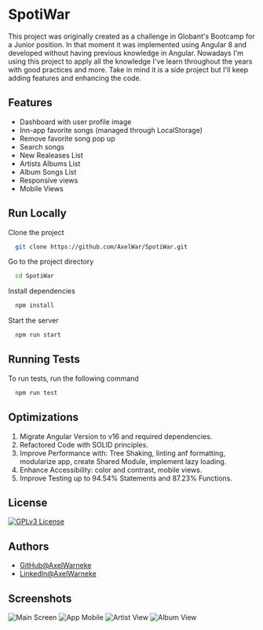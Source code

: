 # SpotiWar

This project was originally created as a challenge in Globant's Bootcamp for a Junior position.
In that moment it was implemented using Angular 8 and developed without having previous knowledge in Angular.
Nowadays I'm using this project to apply all the knowledge I've learn throughout the years with good practices and more.
Take in mind it is a side project but I'll keep adding features and enhancing the code.


## Features

- Dashboard with user profile image
- Inn-app favorite songs (managed through LocalStorage)
- Remove favorite song pop up
- Search songs
- New Realeases List
- Artists Albums List
- Album Songs List
- Responsive views
- Mobile Views


## Run Locally
Clone the project

```bash
  git clone https://github.com/AxelWar/SpotiWar.git
```

Go to the project directory

```bash
  cd SpotiWar
```

Install dependencies

```bash
  npm install
```

Start the server

```bash
  npm run start
```


## Running Tests
To run tests, run the following command

```bash
  npm run test
```


## Optimizations
1. Migrate Angular Version to v16 and required dependencies.
2. Refactored Code with SOLID principles.
3. Improve Performance with: Tree Shaking, linting anf formatting, modularize app, create Shared Module, implement lazy loading.
4. Enhance Accessibility: color and contrast, mobile views.
5. Improve Testing up to 94.54% Statements and 87.23% Functions.
   
## License
[![GPLv3 License](https://img.shields.io/badge/License-GPL%20v3-yellow.svg)](https://opensource.org/licenses/)

## Authors
- [GitHub@AxelWarneke](https://www.github.com/axelwar)
- [LinkedIn@AxelWarneke](https://www.linkedin.com/in/axelwarneke)

## Screenshots
![Main Screen](https://lh3.googleusercontent.com/u/0/drive-viewer/AEYmBYQRcMhSLk_1QMYxGF_uaDtnkB0fUf3_prIc-xg8MfD7MwYn8UbRnomRMKPu6fYq3Ugp3h8xwfytizwuyvKqE5xJPoyaZQ=w1920-h944)
![App Mobile](https://lh3.googleusercontent.com/u/0/drive-viewer/AEYmBYTfVVCoO9Rre2lRmWnG-Xr4I2p2a7BHih2VyzYflG7F16DMz0VL-Qv8rq0XOnRCftNOvNB6awPWeEfmGseAQn2spaxG=w966-h945)
![Artist View](https://lh3.googleusercontent.com/u/0/drive-viewer/AEYmBYSUbt-E8P7J2KcOWL_WsrHts5wbFGpGpHuQgDQHG6JadgpWoY3a78iserItckFI29VoG448syZ-o2mrpOtE3D0VVPfa6g=w966-h945)
![Album View](https://lh3.googleusercontent.com/u/0/drive-viewer/AEYmBYQ2OZqhEGPX8_hOcJ-7Kmsm1zxp4Tg5quEzhu3BN6bkav_oVU26NsN4BA-I8kk7O1w4lmKNiY_U_N4hgzQWs2dRYCZCOg=w966-h945)

